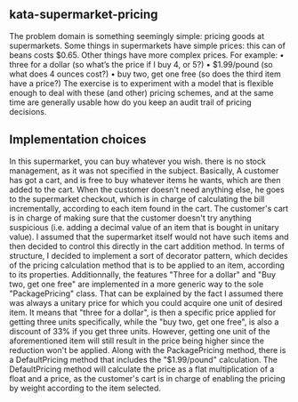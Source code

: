 ## kata-supermarket-pricing
The problem domain is something seemingly simple: pricing goods at supermarkets.
Some things in supermarkets have simple prices: this can of beans costs $0.65. Other things have more complex prices. For example:
• three for a dollar (so what’s the price if I buy 4, or 5?)
• $1.99/pound (so what does 4 ounces cost?)
• buy two, get one free (so does the third item have a price?)
The exercise is to experiment with a model that is flexible enough to deal with these (and other) pricing schemes, and at the same time are generally usable how do you keep an audit trail of pricing decisions.
## Implementation choices
In this supermarket, you can buy whatever you wish. there is no stock management, as it was not specified in the subject.
Basically, A customer has got a cart, and is free to buy whatever items he wants, which are then added to the cart. When the customer doesn't need anything else, he goes to the supermarket checkout, which is in charge of calculating the bill incrementally, according to each item found in the cart. The customer's cart is in charge of making sure that the customer doesn't try anything suspicious (i.e. adding a decimal value of an item that is bought in unitary value). I assumed that the supermarket itself would not have such items and then decided to control this directly in the cart addition method.
In terms of structure, I decided to implement a sort of decorator pattern, which decides of the pricing calculation method that is to be applied to an item, according to its properties. Additionnally, the features "Three for a dollar" and "Buy two, get one free" are implemented in a more generic way to the sole "PackagePricing" class. That can be explained by the fact I assumed there was always a unitary price for which you could acquire one unit of desired item. It means that "three for a dollar", is then a specific price applied for getting three units specifically, while the "buy two, get one free", is also a discount of 33% if you get three units. However, getting one unit of the aforementioned item will still result in the price being higher since the reduction won't be applied. Along with the PackagePricing method, there is a DefaultPricing method that includes the "$1.99/pound" calculation. The DefaultPricing method will calculate the price as a flat multiplication of a float and a price, as the customer's cart is in charge of enabling the pricing by weight according to the item selected.


